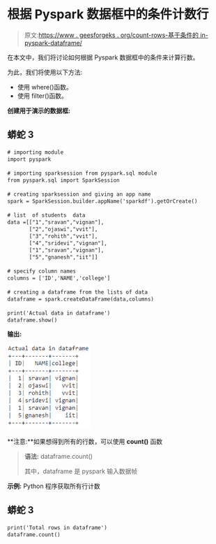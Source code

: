 # 根据 Pyspark 数据框中的条件计数行

> 原文:[https://www . geesforgeks . org/count-rows-基于条件的 in-pyspark-dataframe/](https://www.geeksforgeeks.org/count-rows-based-on-condition-in-pyspark-dataframe/)

在本文中，我们将讨论如何根据 Pyspark 数据框中的条件来计算行数。

为此，我们将使用以下方法:

*   使用 where()函数。
*   使用 filter()函数。

**创建用于演示的数据框:**

## 蟒蛇 3

```
# importing module
import pyspark

# importing sparksession from pyspark.sql module
from pyspark.sql import SparkSession

# creating sparksession and giving an app name
spark = SparkSession.builder.appName('sparkdf').getOrCreate()

# list  of students  data 
data =[["1","sravan","vignan"],
       ["2","ojaswi","vvit"],
       ["3","rohith","vvit"],
       ["4","sridevi","vignan"],
       ["1","sravan","vignan"], 
       ["5","gnanesh","iit"]]

# specify column names
columns = ['ID','NAME','college']

# creating a dataframe from the lists of data
dataframe = spark.createDataFrame(data,columns)

print('Actual data in dataframe')
dataframe.show()
```

**输出:**

![](img/fbaf8790b6f9da9f8f31482d34b5cdaf.png)

**注意:**如果想得到所有的行数，可以使用 **count()** 函数

> **语法:** dataframe.count()
> 
> 其中，dataframe 是 pyspark 输入数据帧

**示例:** Python 程序获取所有行计数

## 蟒蛇 3

```
print('Total rows in dataframe')
dataframe.count()
```